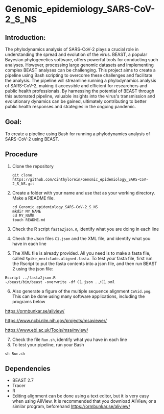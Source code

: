 # Genomic_epidemiology_SARS-CoV-2_S_NS

## Introduction:

The phylodynamics analysis of SARS-CoV-2 plays a crucial role in understanding the spread and evolution of the virus. BEAST, a popular Bayesian phylogenetics software, offers powerful tools for conducting such analyses. However, processing large genomic datasets and implementing complex BEAST analyses can be challenging. This project aims to create a pipeline using Bash scripting to overcome these challenges and facilitate the analysis. The pipeline will streamline running a phylodynamics analysis of SARS-CoV-2, making it accessible and efficient for researchers and public health professionals. By harnessing the potential of BEAST through this automated pipeline, valuable insights into the virus's transmission and evolutionary dynamics can be gained, ultimately contributing to better public health responses and strategies in the ongoing pandemic.


## Goal:

To create a pipeline using Bash for running a phylodynamics analysis of SARS-CoV-2 using BEAST.

## Procedure

1. Clone the repository
    ```
   git clone https://github.com/cinthylorein/Genomic_epidemiology_SARS-CoV-2_S_NS.git
    ```

2. Create a folder with your name and use that as your working directory. Make a README file. 
   ```
   cd Genomic_epidemiology_SARS-CoV-2_S_NS
   mkdir MY_NAME
   cd MY_NAME
   touch README.md
   ```

3. Check the R script `fasta2json.R`, identify what you are doing in each line

4. Check the Json files `C1.json` and the XML file,  and identify what you have in each line

5.    The XML file is already provided. All you need is to make a fasta file, called `Spike_nextclade.aligned.fasta`. To test your fasta file, first run the Rscript to put the fasta contents into a json file, and then run BEAST 2 using the json file: 
   ```
   Rscript ../fasta2json.R
   ~/beast/bin/beast -overwrite -df C1.json ../C1.xml
   ```


6. Also generate a figure of the multiple sequence alignment `CoVid.png`. This can be done using many software applications, including the programs below
   
https://ormbunkar.se/aliview/

https://www.ncbi.nlm.nih.gov/projects/msaviewer/

https://www.ebi.ac.uk/Tools/msa/mview/

7. Check the file `Run.sh`, identify what you have in each line
8.  To test your pipeline, run your Bash

   ```
  sh Run.sh
   ```


## Dependencies

- BEAST 2.7
- Tracer
- R
- Editing alignment can be done using a text editor, but it is very easy when using AliView.  It is recommended that you download AliView, or a similar program, beforehand https://ormbunkar.se/aliview/

   
